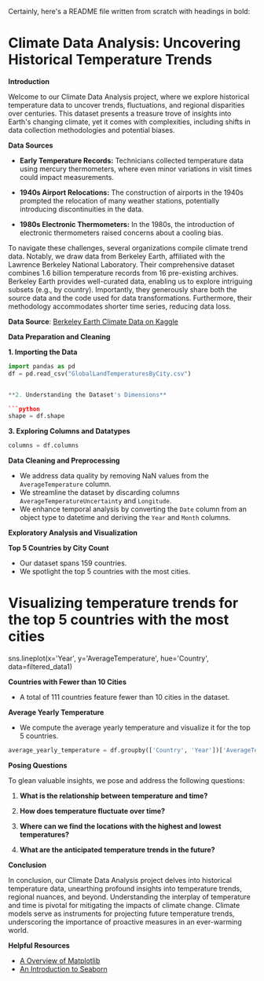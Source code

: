 Certainly, here's a README file written from scratch with headings in bold:


# Climate Data Analysis: Uncovering Historical Temperature Trends

**Introduction**

Welcome to our Climate Data Analysis project, where we explore historical temperature data to uncover trends, fluctuations, and regional disparities over centuries. This dataset presents a treasure trove of insights into Earth's changing climate, yet it comes with complexities, including shifts in data collection methodologies and potential biases.

**Data Sources**

- **Early Temperature Records:** Technicians collected temperature data using mercury thermometers, where even minor variations in visit times could impact measurements.

- **1940s Airport Relocations:** The construction of airports in the 1940s prompted the relocation of many weather stations, potentially introducing discontinuities in the data.

- **1980s Electronic Thermometers:** In the 1980s, the introduction of electronic thermometers raised concerns about a cooling bias.

To navigate these challenges, several organizations compile climate trend data. Notably, we draw data from Berkeley Earth, affiliated with the Lawrence Berkeley National Laboratory. Their comprehensive dataset combines 1.6 billion temperature records from 16 pre-existing archives. Berkeley Earth provides well-curated data, enabling us to explore intriguing subsets (e.g., by country). Importantly, they generously share both the source data and the code used for data transformations. Furthermore, their methodology accommodates shorter time series, reducing data loss.

**Data Source**: [Berkeley Earth Climate Data on Kaggle](https://www.kaggle.com/datasets/berkeleyearth/climate-change-earth-surface-temperature-data/data)

**Data Preparation and Cleaning**

**1. Importing the Data**

```python
import pandas as pd
df = pd.read_csv("GlobalLandTemperaturesByCity.csv")


**2. Understanding the Dataset's Dimensions**

```python
shape = df.shape
```

**3. Exploring Columns and Datatypes**

```python
columns = df.columns
```

**Data Cleaning and Preprocessing**

- We address data quality by removing NaN values from the `AverageTemperature` column.
- We streamline the dataset by discarding columns `AverageTemperatureUncertainty` and `Longitude`.
- We enhance temporal analysis by converting the `Date` column from an object type to datetime and deriving the `Year` and `Month` columns.

**Exploratory Analysis and Visualization**

**Top 5 Countries by City Count**

- Our dataset spans 159 countries.
- We spotlight the top 5 countries with the most cities.


# Visualizing temperature trends for the top 5 countries with the most cities
sns.lineplot(x='Year', y='AverageTemperature', hue='Country', data=filtered_data1)


**Countries with Fewer than 10 Cities**

- A total of 111 countries feature fewer than 10 cities in the dataset.

**Average Yearly Temperature**

- We compute the average yearly temperature and visualize it for the top 5 countries.

```python
average_yearly_temperature = df.groupby(['Country', 'Year'])['AverageTemperature'].mean()
```

**Posing Questions**

To glean valuable insights, we pose and address the following questions:

1. **What is the relationship between temperature and time?**
   
2. **How does temperature fluctuate over time?**
   
3. **Where can we find the locations with the highest and lowest temperatures?**
   
4. **What are the anticipated temperature trends in the future?**

**Conclusion**

In conclusion, our Climate Data Analysis project delves into historical temperature data, unearthing profound insights into temperature trends, regional nuances, and beyond. Understanding the interplay of temperature and time is pivotal for mitigating the impacts of climate change. Climate models serve as instruments for projecting future temperature trends, underscoring the importance of proactive measures in an ever-warming world.

**Helpful Resources**

- [A Overview of Matplotlib](https://python-graph-gallery.com/matplotlib/)
- [An Introduction to Seaborn](https://seaborn.pydata.org/tutorial/introduction.html)


